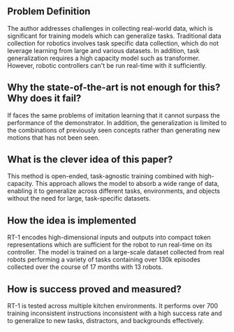## Problem Definition
The author addresses challenges in collecting real-world data, which is significant for training models which can generalize tasks. Traditional data collection for robotics involves task specific data collection, which do not leverage learning from large and various datasets. In addition, task generalization requires a high capacity model such as transformer. However, robotic controllers can't be run real-time with it sufficiently.

## Why the state-of-the-art is not enough for this? Why does it fail?
If faces the same problems of imitation learning that it cannot surpass the performance of the demonstrator. In addition, the generalization is limited to the combinations of previously seen concepts rather than generating new motions that has not been seen.

## What is the clever idea of this paper?
This method is open-ended, task-agnostic training combined with high-capacity. This approach allows the model to absorb a wide range of data, enabling it to generalize across different tasks, environments, and objects without the need for large, task-specific datasets.
## How the idea is implemented
RT-1 encodes high-dimensional inputs and outputs into compact token representations which are sufficient for the robot to run real-time on its controller. The model is trained on a large-scale dataset collected from real robots performing a variety of tasks containing over 130k episodes collected over the course of 17 months with 13 robots.
##  How is success proved and measured?
RT-1 is tested across multiple kitchen environments. It performs over 700 training inconsistent instructions inconsistent with a high success rate and to generalize to new tasks, distractors, and backgrounds effectively.